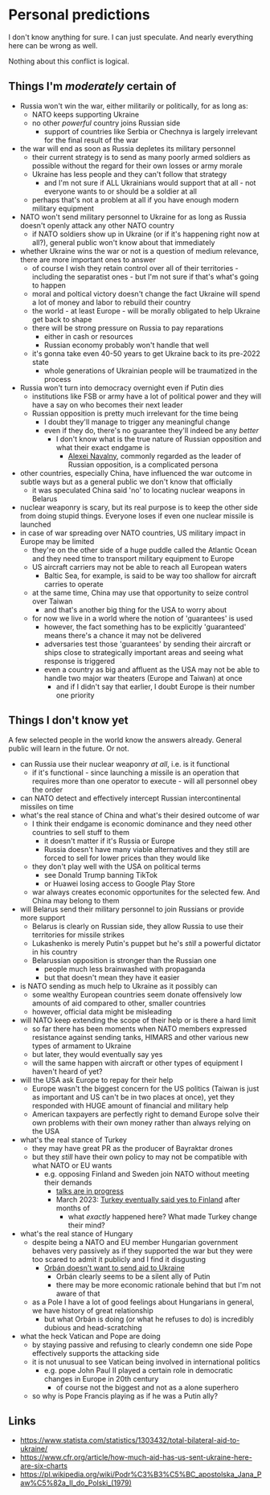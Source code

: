 # Personal predictions

I don't know anything for sure. I can just speculate. And nearly everything here can be wrong as well.

Nothing about this conflict is logical.

## Things I'm _moderately_ certain of

- Russia won't win the war, either militarily or politically, for as long as:
  - NATO keeps supporting Ukraine
  - no other _powerful_ country joins Russian side
    - support of countries like Serbia or Chechnya is largely irrelevant for the final result of the war
- the war will end as soon as Russia depletes its military personnel
  - their current strategy is to send as many poorly armed soldiers as possible without the regard for their own losses or army morale
  - Ukraine has less people and they can't follow that strategy
    - and I'm not sure if ALL Ukrainians would support that at all - not everyone wants to or should be a soldier at all
  - perhaps that's not a problem at all if you have enough modern military equipment
- NATO won't send military personnel to Ukraine for as long as Russia doesn't openly attack any other NATO country
  - if NATO soldiers show up in Ukraine (or if it's happening right now at all?), general public won't know about that immediately
- whether Ukraine wins the war or not is a question of medium relevance, there are more important ones to answer
  - of course I wish they retain control over all of their territories - including the separatist ones - but I'm not sure if that's what's going to happen
  - moral and poltical victory doesn't change the fact Ukraine will spend a lot of money and labor to rebuild their country
  - the world - at least Europe - will be morally obligated to help Ukraine get back to shape
  - there will be strong pressure on Russia to pay reparations
    - either in cash or resources
    - Russian economy probably won't handle that well
  - it's gonna take even 40-50 years to get Ukraine back to its pre-2022 state
    - whole generations of Ukrainian people will be traumatized in the process
- Russia won't turn into democracy overnight even if Putin dies
  - institutions like FSB or army have a lot of political power and they will have a say on who becomes their next leader
  - Russian opposition is pretty much irrelevant for the time being
    - I doubt they'll manage to trigger any meaningful change
    - even if they do, there's no guarantee they'll indeed be any _better_
      - I don't know what is the true nature of Russian opposition and what their exact endgame is
        - [Alexei Navalny](./alexei-navalny.md), commonly regarded as the leader of Russian opposition, is a complicated persona
- other countries, especially China, have influenced the war outcome in subtle ways but as a general public we don't know that officially
  - it was speculated China said 'no' to locating nuclear weapons in Belarus
- nuclear weaponry is scary, but its real purpose is to keep the other side from doing stupid things. Everyone loses if even one nuclear missile is launched
- in case of war spreading over NATO countries, US military impact in Europe may be limited
  - they're on the other side of a huge puddle called the Atlantic Ocean and they need time to transport military equipment to Europe
  - US aircraft carriers may not be able to reach all European waters
    - Baltic Sea, for example, is said to be way too shallow for aircraft carries to operate
  - at the same time, China may use that opportunity to seize control over Taiwan
    - and that's another big thing for the USA to worry about
  - for now we live in a world where the notion of 'guarantees' is used
    - however, the fact something has to be explicitly 'guaranteed' means there's a chance it may not be delivered
    - adversaries test those 'guarantees' by sending their aircraft or ships close to strategically important areas and seeing what response is triggered
    - even a country as big and affluent as the USA may not be able to handle two major war theaters (Europe and Taiwan) at once
      - and if I didn't say that earlier, I doubt Europe is their number one priority

## Things I don't know yet

A few selected people in the world know the answers already. General public will learn in the future. Or not.

- can Russia use their nuclear weaponry _at all_, i.e. is it functional
  - if it's functional - since launching a missile is an operation that requires more than one operator to execute - will all personnel obey the order
- can NATO detect and effectively intercept Russian intercontinental missiles on time
- what's the real stance of China and what's their desired outcome of war
  - I think their endgame is economic dominance and they need other countries to sell stuff to them
    - it doesn't matter if it's Russia or Europe
    - Russia doesn't have many viable alternatives and they still are forced to sell for lower prices than they would like
  - they don't play well with the USA on political terms
    - see Donald Trump banning TikTok
    - or Huawei losing access to Google Play Store
  - war always creates economic opportunites for the selected few. And China may belong to them
- will Belarus send their military personnel to join Russians or provide more support
  - Belarus is clearly on Russian side, they allow Russia to use their territories for missile strikes
  - Lukashenko is merely Putin's puppet but he's _still_ a powerful dictator in his country
  - Belarussian opposition is stronger than the Russian one
    - people much less brainwashed with propaganda
    - but that doesn't mean they have it easier
- is NATO sending as much help to Ukraine as it possibly can
  - some wealthy European countries seem donate offensively low amounts of aid compared to other, smaller countries
  - however, official data might be misleading
- will NATO keep extending the scope of their help or is there a hard limit
  - so far there has been moments when NATO members expressed resistance against sending tanks, HIMARS and other various new types of armament to Ukraine
  - but later, they would eventually say yes
  - will the same happen with aircraft or other types of equipment I haven't heard of yet?
- will the USA ask Europe to repay for their help
  - Europe wasn't the biggest concern for the US politics (Taiwan is just as important and US can't be in two places at once), yet they responded with HUGE amount of financial and military help
  - American taxpayers are perfectly right to demand Europe solve their own problems with their own money rather than always relying on the USA
- what's the real stance of Turkey
  - they may have great PR as the producer of Bayraktar drones
  - but they _still_ have their own policy to may not be compatible with what NATO or EU wants
    - e.g. opposing Finland and Sweden join NATO without meeting their demands
      - [talks are in progress](https://www.reuters.com/world/europe/turkeys-nato-talks-with-sweden-finland-resume-march-9-2023-02-27/)
      - March 2023: [Turkey eventually said yes to Finland](https://edition.cnn.com/2023/03/17/world/turkey-finland-nato-intl/index.html) after months of
        - what _exactly_ happened here? What made Turkey change their mind?
- what's the real stance of Hungary
  - despite being a NATO and EU member Hungarian government behaves very passively as if they supported the war but they were too scared to admit it publicly and I find it disgusting
    - [Orbán doesn't want to send aid to Ukraine](https://www.politico.eu/article/hungary-vetoes-ukraine-aid-eu-seeks-alternative-solution/)
      - Orbán clearly seems to be a silent ally of Putin
      - there may be more economic rationale behind that but I'm not aware of that
  - as a Pole I have a lot of good feelings about Hungarians in general, we have history of great relationship
    - but what Orbán is doing (or what he refuses to do) is incredibly dubious and head-scratching
- what the heck Vatican and Pope are doing
  - by staying passive and refusing to clearly condemn one side Pope effectively supports the attacking side
  - it is not unusual to see Vatican being involved in international politics
    - e.g. pope John Paul II played a certain role in democratic changes in Europe in 20th century
      - of course not the biggest and not as a alone superhero
  - so why is Pope Francis playing as if he was a Putin ally?

## Links

- https://www.statista.com/statistics/1303432/total-bilateral-aid-to-ukraine/
- https://www.cfr.org/article/how-much-aid-has-us-sent-ukraine-here-are-six-charts
- https://pl.wikipedia.org/wiki/Podr%C3%B3%C5%BC_apostolska_Jana_Paw%C5%82a_II_do_Polski_(1979)
